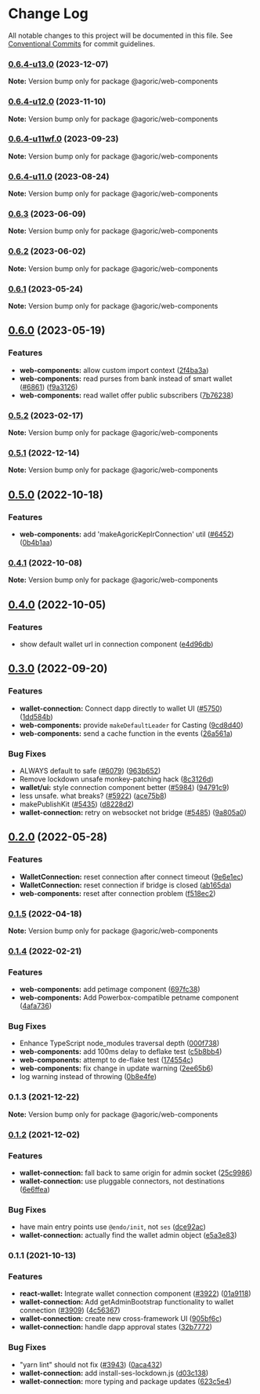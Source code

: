 # Change Log

All notable changes to this project will be documented in this file.
See [Conventional Commits](https://conventionalcommits.org) for commit guidelines.

### [0.6.4-u13.0](https://github.com/Agoric/agoric-sdk/compare/@agoric/web-components@0.6.4-u12.0...@agoric/web-components@0.6.4-u13.0) (2023-12-07)

**Note:** Version bump only for package @agoric/web-components





### [0.6.4-u12.0](https://github.com/Agoric/agoric-sdk/compare/@agoric/web-components@0.6.4-u11wf.0...@agoric/web-components@0.6.4-u12.0) (2023-11-10)

**Note:** Version bump only for package @agoric/web-components





### [0.6.4-u11wf.0](https://github.com/Agoric/agoric-sdk/compare/@agoric/web-components@0.6.4-u11.0...@agoric/web-components@0.6.4-u11wf.0) (2023-09-23)

**Note:** Version bump only for package @agoric/web-components





### [0.6.4-u11.0](https://github.com/Agoric/agoric-sdk/compare/@agoric/web-components@0.6.3...@agoric/web-components@0.6.4-u11.0) (2023-08-24)

**Note:** Version bump only for package @agoric/web-components





### [0.6.3](https://github.com/Agoric/agoric-sdk/compare/@agoric/web-components@0.6.2...@agoric/web-components@0.6.3) (2023-06-09)

**Note:** Version bump only for package @agoric/web-components





### [0.6.2](https://github.com/Agoric/agoric-sdk/compare/@agoric/web-components@0.6.1...@agoric/web-components@0.6.2) (2023-06-02)

**Note:** Version bump only for package @agoric/web-components





### [0.6.1](https://github.com/Agoric/agoric-sdk/compare/@agoric/web-components@0.6.0...@agoric/web-components@0.6.1) (2023-05-24)

**Note:** Version bump only for package @agoric/web-components





## [0.6.0](https://github.com/Agoric/agoric-sdk/compare/@agoric/web-components@0.5.0...@agoric/web-components@0.6.0) (2023-05-19)


### Features

* **web-components:** allow custom import context ([2f4ba3a](https://github.com/Agoric/agoric-sdk/commit/2f4ba3ac143e690a479b103f2585d6598ade0f0e))
* **web-components:** read purses from bank instead of smart wallet ([#6861](https://github.com/Agoric/agoric-sdk/issues/6861)) ([f9a3126](https://github.com/Agoric/agoric-sdk/commit/f9a31269026855fcbf4e464840e9316e0e179adc))
* **web-components:** read wallet offer public subscribers ([7b76238](https://github.com/Agoric/agoric-sdk/commit/7b76238b16134649cd5312ed0cdc2353a6901dc7))



### [0.5.2](https://github.com/Agoric/agoric-sdk/compare/@agoric/web-components@0.5.1...@agoric/web-components@0.5.2) (2023-02-17)

**Note:** Version bump only for package @agoric/web-components





### [0.5.1](https://github.com/Agoric/agoric-sdk/compare/@agoric/web-components@0.5.0...@agoric/web-components@0.5.1) (2022-12-14)

**Note:** Version bump only for package @agoric/web-components





## [0.5.0](https://github.com/Agoric/agoric-sdk/compare/@agoric/web-components@0.4.1...@agoric/web-components@0.5.0) (2022-10-18)


### Features

* **web-components:** add 'makeAgoricKeplrConnection' util ([#6452](https://github.com/Agoric/agoric-sdk/issues/6452)) ([0b4b1aa](https://github.com/Agoric/agoric-sdk/commit/0b4b1aac42379c68aabe807904f5bfd6670009c5))



### [0.4.1](https://github.com/Agoric/agoric-sdk/compare/@agoric/web-components@0.4.0...@agoric/web-components@0.4.1) (2022-10-08)

**Note:** Version bump only for package @agoric/web-components





## [0.4.0](https://github.com/Agoric/agoric-sdk/compare/@agoric/web-components@0.3.0...@agoric/web-components@0.4.0) (2022-10-05)


### Features

* show default wallet url in connection component ([e4d96db](https://github.com/Agoric/agoric-sdk/commit/e4d96dbde4a2148aeff1fe1b680e1360d6ea27ba))



## [0.3.0](https://github.com/Agoric/agoric-sdk/compare/@agoric/web-components@0.2.0...@agoric/web-components@0.3.0) (2022-09-20)


### Features

* **wallet-connection:** Connect dapp directly to wallet UI ([#5750](https://github.com/Agoric/agoric-sdk/issues/5750)) ([1dd584b](https://github.com/Agoric/agoric-sdk/commit/1dd584b195212705b1f74a8c89b7f3f121640e41))
* **web-components:** provide `makeDefaultLeader` for Casting ([9cd8d40](https://github.com/Agoric/agoric-sdk/commit/9cd8d405cb35f6baea83b0d8a8128e0bd87a0e2e))
* **web-components:** send a cache function in the events ([26a561a](https://github.com/Agoric/agoric-sdk/commit/26a561a33a72bdb0826c29cc8afeca041c7183a0))


### Bug Fixes

* ALWAYS default to safe ([#6079](https://github.com/Agoric/agoric-sdk/issues/6079)) ([963b652](https://github.com/Agoric/agoric-sdk/commit/963b652c696e006fb2c4960fe6e36ca49530dd29))
* Remove lockdown unsafe monkey-patching hack ([8c3126d](https://github.com/Agoric/agoric-sdk/commit/8c3126d8301bc2c8f7bb0a2145469f6d9d96b669))
* **wallet/ui:** style connection component better ([#5984](https://github.com/Agoric/agoric-sdk/issues/5984)) ([94791c9](https://github.com/Agoric/agoric-sdk/commit/94791c933c678a1f5c8dd43721523db8468d0dd7))
* less unsafe. what breaks? ([#5922](https://github.com/Agoric/agoric-sdk/issues/5922)) ([ace75b8](https://github.com/Agoric/agoric-sdk/commit/ace75b864f93d922477094c464da973125dabf3b))
* makePublishKit ([#5435](https://github.com/Agoric/agoric-sdk/issues/5435)) ([d8228d2](https://github.com/Agoric/agoric-sdk/commit/d8228d272cfe18aa2fba713fb5acc4e84eaa1e39))
* **wallet-connection:** retry on websocket not bridge ([#5485](https://github.com/Agoric/agoric-sdk/issues/5485)) ([9a805a0](https://github.com/Agoric/agoric-sdk/commit/9a805a0cc52737004420bc1774270e7fc0e35224))



## [0.2.0](https://github.com/Agoric/agoric-sdk/compare/@agoric/web-components@0.1.5...@agoric/web-components@0.2.0) (2022-05-28)


### Features

* **WalletConnection:** reset connection after connect timeout ([9e6e1ec](https://github.com/Agoric/agoric-sdk/commit/9e6e1ec5dab04de91559cf31baa24faeaca8c020))
* **WalletConnection:** reset connection if bridge is closed ([ab165da](https://github.com/Agoric/agoric-sdk/commit/ab165dae0390ced6c868dd146b75974c0545fabb))
* **web-components:** reset after connection problem ([f518ec2](https://github.com/Agoric/agoric-sdk/commit/f518ec25d428a406beb4b9170207fb003a1821f8))



### [0.1.5](https://github.com/Agoric/agoric-sdk/compare/@agoric/web-components@0.1.4...@agoric/web-components@0.1.5) (2022-04-18)

**Note:** Version bump only for package @agoric/web-components





### [0.1.4](https://github.com/Agoric/agoric-sdk/compare/@agoric/web-components@0.1.3...@agoric/web-components@0.1.4) (2022-02-21)


### Features

* **web-components:** add petimage component ([697fc38](https://github.com/Agoric/agoric-sdk/commit/697fc382d5b0f79ab66987cc13ee62432a2c0a77))
* **web-components:** Add Powerbox-compatible petname component ([4afa736](https://github.com/Agoric/agoric-sdk/commit/4afa736607178dacfec606d43036f7c2b0ed8024))


### Bug Fixes

* Enhance TypeScript node_modules traversal depth ([000f738](https://github.com/Agoric/agoric-sdk/commit/000f73850d46dc7272b2399c06ad774dd3b8fe6e))
* **web-components:** add 100ms delay to deflake test ([c5b8bb4](https://github.com/Agoric/agoric-sdk/commit/c5b8bb407cb15de9e4ae10c9fac17e057a30ba5f))
* **web-components:** attempt to de-flake test ([174554c](https://github.com/Agoric/agoric-sdk/commit/174554cd2ebb4aeae3b3fc48acbd29f28073b408))
* **web-components:** fix change in update warning ([2ee65b6](https://github.com/Agoric/agoric-sdk/commit/2ee65b64cef5474086e3b28f936de0afb2cd0046))
* log warning instead of throwing ([0b8e4fe](https://github.com/Agoric/agoric-sdk/commit/0b8e4fe4bb8a756aa20598833f43b8dd89e50c8a))



### 0.1.3 (2021-12-22)

**Note:** Version bump only for package @agoric/web-components





### [0.1.2](https://github.com/Agoric/agoric-sdk/compare/@agoric/wallet-connection@0.1.1...@agoric/wallet-connection@0.1.2) (2021-12-02)


### Features

* **wallet-connection:** fall back to same origin for admin socket ([25c9986](https://github.com/Agoric/agoric-sdk/commit/25c99868b21964152bc7f226a89180c5c9cf14a5))
* **wallet-connection:** use pluggable connectors, not destinations ([6e6ffea](https://github.com/Agoric/agoric-sdk/commit/6e6ffea0352dea97f81fd6bb2aa181259d42adbc))


### Bug Fixes

* have main entry points use `@endo/init`, not `ses` ([dce92ac](https://github.com/Agoric/agoric-sdk/commit/dce92acfac4dd0a5de048f7d7865e0e3cdc14396))
* **wallet-connection:** actually find the wallet admin object ([e5a3e83](https://github.com/Agoric/agoric-sdk/commit/e5a3e83633ee6237eca61f1e63a12ef41f46005e))



### 0.1.1 (2021-10-13)


### Features

* **react-wallet:** Integrate wallet connection component ([#3922](https://github.com/Agoric/agoric-sdk/issues/3922)) ([01a9118](https://github.com/Agoric/agoric-sdk/commit/01a91181e36f4e2dc49dcbb1327c50e3b268d2f9))
* **wallet-connection:** Add getAdminBootstrap functionality to wallet connection ([#3909](https://github.com/Agoric/agoric-sdk/issues/3909)) ([4c56367](https://github.com/Agoric/agoric-sdk/commit/4c563672836edaf92a65fb7829b0a189f7e4ce53))
* **wallet-connection:** create new cross-framework UI ([905bf6c](https://github.com/Agoric/agoric-sdk/commit/905bf6ccef614b2b8b8d782810b252df9df1abcc))
* **wallet-connection:** handle dapp approval states ([32b7772](https://github.com/Agoric/agoric-sdk/commit/32b7772ed33ed512ed598bbfc5dcea16ed36a705))


### Bug Fixes

* "yarn lint" should not fix ([#3943](https://github.com/Agoric/agoric-sdk/issues/3943)) ([0aca432](https://github.com/Agoric/agoric-sdk/commit/0aca432ed7a3f33eed4575b36dc3fa9e023b445f))
* **wallet-connection:** add install-ses-lockdown.js ([d03c138](https://github.com/Agoric/agoric-sdk/commit/d03c13821d97818fe8b4fceada9fe3d127bcf643))
* **wallet-connection:** more typing and package updates ([623c5e4](https://github.com/Agoric/agoric-sdk/commit/623c5e4a3dd6ec0e06edfb5fda813c58f56ed382))

